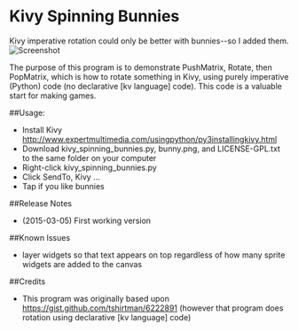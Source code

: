 # Kivy Spinning Bunnies
Kivy imperative rotation could only be better with bunnies--so I added them.
![Screenshot](https://github.com/expertmm/kivy_spinning_bunnies/blob/master/screenshot01.png)

The purpose of this program is to demonstrate PushMatrix, Rotate, then PopMatrix, which is how to rotate something in Kivy, using purely imperative (Python) code (no declarative [kv language] code).
This code is a valuable start for making games.

##Usage:
* Install Kivy http://www.expertmultimedia.com/usingpython/py3installingkivy.html
* Download kivy_spinning_bunnies.py, bunny.png, and LICENSE-GPL.txt to the same folder on your computer
* Right-click kivy_spinning_bunnies.py
* Click SendTo, Kivy ...
* Tap if you like bunnies

##Release Notes
* (2015-03-05) First working version

##Known Issues
* layer widgets so that text appears on top regardless of how many sprite widgets are added to the canvas

##Credits
* This program was originally based upon https://gist.github.com/tshirtman/6222891 (however that program does rotation using declarative [kv language] code)
